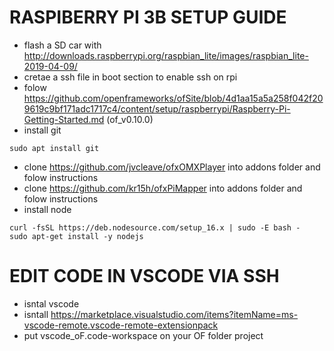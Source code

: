 # RASPIBERRY PI 3B SETUP GUIDE

- flash a SD car with http://downloads.raspberrypi.org/raspbian_lite/images/raspbian_lite-2019-04-09/
- cretae a ssh file in boot section to enable ssh on rpi
- folow https://github.com/openframeworks/ofSite/blob/4d1aa15a5a258f042f209619c9bf171adc1717c4/content/setup/raspberrypi/Raspberry-Pi-Getting-Started.md (of_v0.10.0)
- install git 
```
sudo apt install git
```
- clone https://github.com/jvcleave/ofxOMXPlayer into addons folder and folow instructions
- clone https://github.com/kr15h/ofxPiMapper into addons folder and folow instructions
- install node 

```
curl -fsSL https://deb.nodesource.com/setup_16.x | sudo -E bash -
sudo apt-get install -y nodejs
```


# EDIT CODE IN VSCODE VIA SSH
- isntal vscode
- isntall https://marketplace.visualstudio.com/items?itemName=ms-vscode-remote.vscode-remote-extensionpack
- put vscode_oF.code-workspace on your OF folder project
